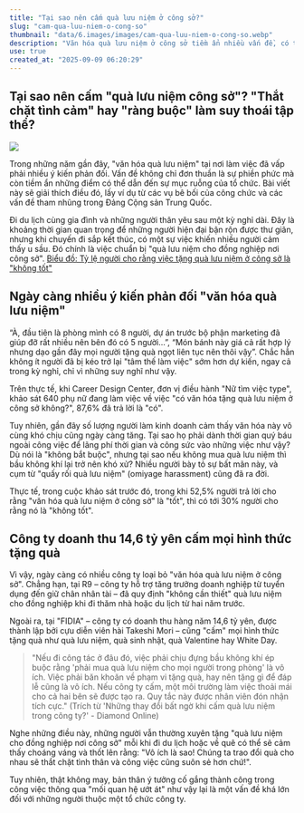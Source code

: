 ```yaml
---
title: "Tại sao nên cấm quà lưu niệm ở công sở?"
slug: "cam-qua-luu-niem-o-cong-so"
thumbnail: "data/6.images/images/cam-qua-luu-niem-o-cong-so.webp"
description: "Văn hóa quà lưu niệm ở công sở tiềm ẩn nhiều vấn đề, có thể dẫn đến sự mục ruỗng tổ chức và các ràng buộc không cần thiết."
use: true
created_at: "2025-09-09 06:20:29"
---
```


## Tại sao nên cấm "quà lưu niệm công sở"? "Thắt chặt tình cảm" hay "ràng buộc" làm suy thoái tập thể?

![](/images/20250908-00115851-nallabout-000-1-view.webp)

Trong những năm gần đây, "văn hóa quà lưu niệm" tại nơi làm việc đã vấp phải nhiều ý kiến phản đối. Vấn đề không chỉ đơn thuần là sự phiền phức mà còn tiềm ẩn những điểm có thể dẫn đến sự mục ruỗng của tổ chức. Bài viết này sẽ giải thích điều đó, lấy ví dụ từ các vụ bê bối của công chức và các vấn đề tham nhũng trong Đảng Cộng sản Trung Quốc.

Đi du lịch cùng gia đình và những người thân yêu sau một kỳ nghỉ dài. Đây là khoảng thời gian quan trọng để những người hiện đại bận rộn được thư giãn, nhưng khi chuyến đi sắp kết thúc, có một sự việc khiến nhiều người cảm thấy u sầu. Đó chính là việc chuẩn bị "quà lưu niệm cho đồng nghiệp nơi công sở".
[Biểu đồ: Tỷ lệ người cho rằng việc tặng quà lưu niệm ở công sở là "không tốt"](https://news.allabout.co.jp/articles/o/100825/?page=3&FM=af_headlines.yahoo&af_type=news&af_id=news_original100825&utm_source=headlines.yahoo&utm_medium=af&utm_campaign=news_original100825&utm_from=news)

## Ngày càng nhiều ý kiến phản đối "văn hóa quà lưu niệm"

“À, đầu tiên là phòng mình có 8 người, dự án trước bộ phận marketing đã giúp đỡ rất nhiều nên bên đó có 5 người…”, “Món bánh này giá cả rất hợp lý nhưng dạo gần đây mọi người tặng quà ngọt liên tục nên thôi vậy”. Chắc hẳn không ít người đã bị kéo trở lại "tâm thế làm việc" sớm hơn dự kiến, ngay cả trong kỳ nghỉ, chỉ vì những suy nghĩ như vậy.

Trên thực tế, khi Career Design Center, đơn vị điều hành "Nữ tìm việc type", khảo sát 640 phụ nữ đang làm việc về việc "có văn hóa tặng quà lưu niệm ở công sở không?", 87,6% đã trả lời là "có".

Tuy nhiên, gần đây số lượng người làm kinh doanh cảm thấy văn hóa này vô cùng khó chịu cũng ngày càng tăng. Tại sao họ phải dành thời gian quý báu ngoài công việc để lãng phí thời gian và công sức vào những việc như vậy? Dù nói là "không bắt buộc", nhưng tại sao nếu không mua quà lưu niệm thì bầu không khí lại trở nên khó xử? Nhiều người bày tỏ sự bất mãn này, và cụm từ "quấy rối quà lưu niệm" (omiyage harassment) cũng đã ra đời.

Thực tế, trong cuộc khảo sát trước đó, trong khi 52,5% người trả lời cho rằng "văn hóa quà lưu niệm ở công sở" là "tốt", thì có tới 30% người cho rằng nó là "không tốt".

## Công ty doanh thu 14,6 tỷ yên cấm mọi hình thức tặng quà

Vì vậy, ngày càng có nhiều công ty loại bỏ "văn hóa quà lưu niệm ở công sở". Chẳng hạn, tại R9 – công ty hỗ trợ tăng trưởng doanh nghiệp từ tuyển dụng đến giữ chân nhân tài – đã quy định "không cần thiết" quà lưu niệm cho đồng nghiệp khi đi thăm nhà hoặc du lịch từ hai năm trước.

Ngoài ra, tại "FIDIA" – công ty có doanh thu hàng năm 14,6 tỷ yên, được thành lập bởi cựu diễn viên hài Takeshi Mori – cũng "cấm" mọi hình thức tặng quà như quà lưu niệm, quà sinh nhật, quà Valentine hay White Day.

> "Nếu đi công tác ở đâu đó, việc phải chịu đựng bầu không khí ép buộc rằng 'phải mua quà lưu niệm cho mọi người trong phòng' là vô ích. Việc phải băn khoăn về phạm vi tặng quà, hay nên tặng gì để đáp lễ cũng là vô ích. Nếu công ty cấm, một môi trường làm việc thoải mái cho cả hai bên sẽ được tạo ra. Quy tắc này được nhân viên đón nhận tích cực."
> (Trích từ 'Những thay đổi bất ngờ khi cấm quà lưu niệm trong công ty?' - Diamond Online)

Nghe những điều này, những người vẫn thường xuyên tặng "quà lưu niệm cho đồng nghiệp nơi công sở" mỗi khi đi du lịch hoặc về quê có thể sẽ cảm thấy choáng váng và thốt lên rằng: "Vô ích là sao! Chúng ta trao đổi quà cho nhau sẽ thắt chặt tình thân và công việc cũng suôn sẻ hơn chứ!".

Tuy nhiên, thật không may, bản thân ý tưởng cố gắng thành công trong công việc thông qua "mối quan hệ ướt át" như vậy lại là một vấn đề khá lớn đối với những người thuộc một tổ chức công ty.